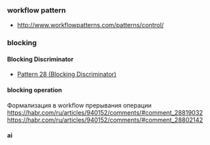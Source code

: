 ### workflow pattern
- http://www.workflowpatterns.com/patterns/control/

### blocking
#### Blocking Discriminator
- [Pattern 28 (Blocking Discriminator)](http://www.workflowpatterns.com/patterns/control/new/wcp28.php)
#### blocking operation
Формализация в workflow прерывания операции  
https://habr.com/ru/articles/940152/comments/#comment_28819032  
https://habr.com/ru/articles/940152/comments/#comment_28802142  

#### ai




